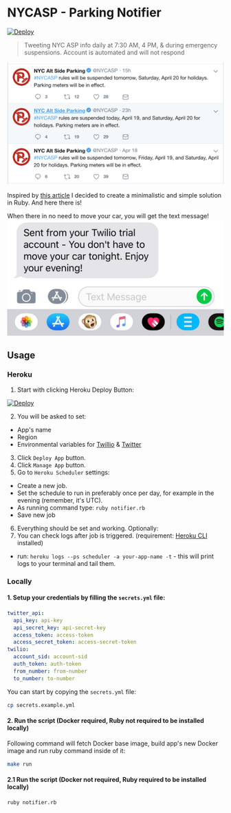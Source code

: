 # NYCASP - Parking Notifier
[![Deploy](https://www.herokucdn.com/deploy/button.svg)](https://heroku.com/deploy)


> Tweeting NYC ASP info daily at 7:30 AM, 4 PM, & during emergency suspensions. Account is automated and will not respond

![NYCASP-tweets-screenshot](screenshot.png)

Inspired by [this article](https://dev.to/twitterdev/how-i-solved-my-nyc-parking-problem-with-python-the-search-tweets-api-and-twilio-1chp) I decided to create a minimalistic and simple solution in Ruby. And here there is!

When there in no need to move your car, you will get the text message!
![text-message-screenshot](text_message.png)

## Usage

### Heroku

1. Start with clicking Heroku Deploy Button:

[![Deploy](https://www.herokucdn.com/deploy/button.svg)](https://heroku.com/deploy)

2. You will be asked to set:
- App's name
- Region
- Environmental variables for [Twillio](https://www.twilio.com/console) & [Twitter](https://developer.twitter.com/en/apps/)

3. Click `Deploy App` button.
4. Click `Manage App` button.
5. Go to `Heroku Scheduler` settings:
- Create a new job.
- Set the schedule to run in preferably once per day, for example in the evening (remember, it's UTC).
- As running command type: `ruby notifier.rb`
- Save new job
6. Everything should be set and working.
Optionally:
7. You can check logs after job is triggered. (requirement: [Heroku CLI](https://devcenter.heroku.com/articles/heroku-cli) installed)
- run: `heroku logs --ps scheduler -a your-app-name -t` - this will print logs to your terminal and tail them.


### Locally

#### 1. Setup your credentials by filling the `secrets.yml` file:
```yaml
twitter_api:
  api_key: api-key
  api_secret_key: api-secret-key
  access_token: access-token
  access_secret_token: access-secret-token
twilio:
  account_sid: account-sid
  auth_token: auth-token
  from_number: from-number
  to_number: to-number

```
You can start by copying the `secrets.yml` file:
```bash
cp secrets.example.yml
```

#### 2. Run the script (Docker required, Ruby not required to be installed locally)
Following command will fetch Docker base image, build app's new Docker image and run ruby command inside of it:
```bash
make run
```

#### 2.1 Run the script (Docker not required, Ruby required to be installed locally)
```bash
ruby notifier.rb
```
